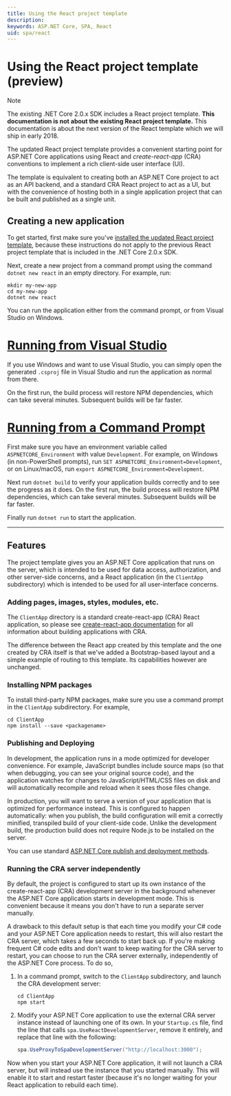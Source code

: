 ```yaml
---
title: Using the React project template
description: 
keywords: ASP.NET Core, SPA, React
uid: spa/react
---
```

# Using the React project template (preview)

> [!NOTE]
> The existing .NET Core 2.0.x SDK includes a React project template. **This documentation is not about the existing React project template.** This documentation is about the next version of the React template which we will ship in early 2018.

The updated React project template provides a convenient starting point for ASP.NET Core applications using React and *create-react-app* (CRA) conventions to implement a rich client-side user interface (UI).

The template is equivalent to creating both an ASP.NET Core project to act as an API backend, and a standard CRA React project to act as a UI, but with the convenience of hosting both in a single application project that can be built and published as a single unit.

## Creating a new application

To get started, first make sure you've [installed the updated React project template](xref:spa/index), because these instructions do not apply to the previous React project template that is included in the .NET Core 2.0.x SDK.

Next, create a new project from a command prompt using the command `dotnet new react` in an empty directory. For example, run:

```text
mkdir my-new-app
cd my-new-app
dotnet new react
```

You can run the application either from the command prompt, or from Visual Studio on Windows.

# [Running from Visual Studio](#tab/run-in-vs)

If you use Windows and want to use Visual Studio, you can simply open the generated `.csproj` file in Visual Studio and run the application as normal from there.

On the first run, the build process will restore NPM dependencies, which can take several minutes. Subsequent builds will be far faster.

# [Running from a Command Prompt](#tab/run-from-command-prompt)

First make sure you have an environment variable called `ASPNETCORE_Environment` with value `Development`. For example, on Windows (in non-PowerShell prompts), run `SET ASPNETCORE_Enviromnent=Development`, or on Linux/macOS, run `export ASPNETCORE_Environment=Development`.

Next run `dotnet build` to verify your application builds correctly and to see the progress as it does. On the first run, the build process will restore NPM dependencies, which can take several minutes. Subsequent builds will be far faster.

Finally run `dotnet run` to start the application.

***

## Features

The project template gives you an ASP.NET Core application that runs on the server, which is intended to be used for data access, authorization, and other server-side concerns, and a React application (in the `ClientApp` subdirectory) which is intended to be used for all user-interface concerns.

### Adding pages, images, styles, modules, etc.

The `ClientApp` directory is a standard create-react-app (CRA) React application, so please see [create-react-app documentation](https://github.com/facebookincubator/create-react-app/blob/master/packages/react-scripts/template/README.md) for all information about building applications with CRA.

The difference between the React app created by this template and the one created by CRA itself is that we've added a Bootstrap-based layout and a simple example of routing to this template. Its capabilities however are unchanged.

### Installing NPM packages

To install third-party NPM packages, make sure you use a command prompt in the `ClientApp` subdirectory. For example,

```text
cd ClientApp
npm install --save <packagename>
```

### Publishing and Deploying

In development, the application runs in a mode optimized for developer convenience. For example, JavaScript bundles include source maps (so that when debugging, you can see your original source code), and the application watches for changes to JavaScript/HTML/CSS files on disk and will automatically recompile and reload when it sees those files change.

In production, you will want to serve a version of your application that is optimized for performance instead. This is configured to happen automatically: when you publish, the build configuration will emit a correctly minified, transpiled build of your client-side code. Unlike the development build, the production build does not require Node.js to be installed on the server.

You can use standard [ASP.NET Core publish and deployment methods](xref:publishing/index).

### Running the CRA server independently

By default, the project is configured to start up its own instance of the create-react-app (CRA) development server in the background whenever the ASP.NET Core application starts in development mode. This is convenient because it means you don't have to run a separate server manually.

A drawback to this default setup is that each time you modify your C# code and your ASP.NET Core application needs to restart, this will also restart the CRA server, which takes a few seconds to start back up. If you're making frequent C# code edits and don't want to keep waiting for the CRA server to restart, you can choose to run the CRA server externally, independently of the ASP.NET Core process. To do so,

1. In a command prompt, switch to the `ClientApp` subdirectory, and launch the CRA development server:

    ```text
    cd ClientApp
    npm start
    ```

2. Modify your ASP.NET Core application to use the external CRA server instance instead of launching one of its own. In your `Startup.cs` file, find the line that calls `spa.UseReactDevelopmentServer`, remove it entirely, and replace that line with the following:

    ```csharp
    spa.UseProxyToSpaDevelopmentServer("http://localhost:3000");
    ```

Now when you start your ASP.NET Core application, it will not launch a CRA server, but will instead use the instance that you started manually. This will enable it to start and restart faster (because it's no longer waiting for your React application to rebuild each time).
